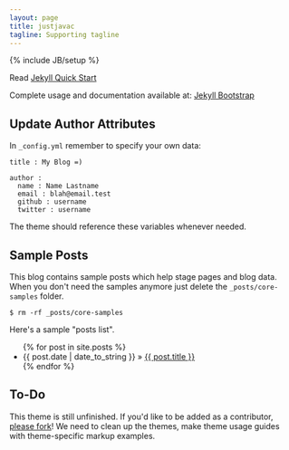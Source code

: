 ```yaml
---
layout: page
title: justjavac
tagline: Supporting tagline
---
```

{% include JB/setup %}

<script type="text/javascript"><!--
google_ad_client = "ca-pub-5061364613986259";
/* justjavac 页首横幅 */
google_ad_slot = "7571220937";
google_ad_width = 728;
google_ad_height = 90;
//-->
</script>
<script type="text/javascript"
src="http://pagead2.googlesyndication.com/pagead/show_ads.js">
</script>

Read [Jekyll Quick Start](http://jekyllbootstrap.com/usage/jekyll-quick-start.html)

Complete usage and documentation available at: [Jekyll Bootstrap](http://jekyllbootstrap.com)

## Update Author Attributes

In `_config.yml` remember to specify your own data:
    
    title : My Blog =)
    
    author :
      name : Name Lastname
      email : blah@email.test
      github : username
      twitter : username

The theme should reference these variables whenever needed.
    
## Sample Posts

This blog contains sample posts which help stage pages and blog data.
When you don't need the samples anymore just delete the `_posts/core-samples` folder.

    $ rm -rf _posts/core-samples

Here's a sample "posts list".

<ul class="posts">
  {% for post in site.posts %}
    <li><span>{{ post.date | date_to_string }}</span> &raquo; <a href="{{ BASE_PATH }}{{ post.url }}">{{ post.title }}</a></li>
  {% endfor %}
</ul>

## To-Do

This theme is still unfinished. If you'd like to be added as a contributor, [please fork](http://github.com/plusjade/jekyll-bootstrap)!
We need to clean up the themes, make theme usage guides with theme-specific markup examples.


